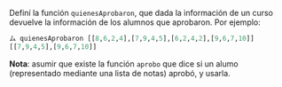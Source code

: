 Definí la función `quienesAprobaron`, que dada la información de un curso devuelve la información de los alumnos que aprobaron. 
Por ejemplo:

```Haskell
ム quienesAprobaron [[8,6,2,4],[7,9,4,5],[6,2,4,2],[9,6,7,10]]
[[7,9,4,5],[9,6,7,10]]
```

**Nota**: asumir que existe la función `aprobo` que dice si un alumo (representado mediante una lista de notas) aprobó, y usarla.